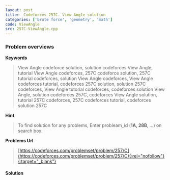 ```yaml
---
layout: post
title:  Codeforces 257C. View Angle solution
categories: ['brute force', 'geometry', 'math']
code: ViewAngle
src: 257C-ViewAngle.cpp
---
```

### **Problem overviews**

**Keywords**
> View Angle codeforce solution, solution codeforces View Angle, tutorial View Angle codeforces, 257C codeforce solution, 257C tutorial codeforces, solution View Angle codeforces, View Angle codeforces tutorial, codeforces 257C solution, solution 257C codeforces, View Angle tutorial codeforces, codeforces solution View Angle, solution codeforces 257C, codeforces View Angle solution, tutorial 257C codeforces, 257C codeforces tutorial, codeforces solution 257C

**Hint**
> To find solution for any problems, Enter probleam_id (**1A, 28B**, ...) on search box. 

**Problems Url**
> [https://codeforces.com/problemset/problem/257/C](https://codeforces.com/problemset/problem/257/C){:rel="nofollow"}{:target="_blank"}

#### **Solution**



